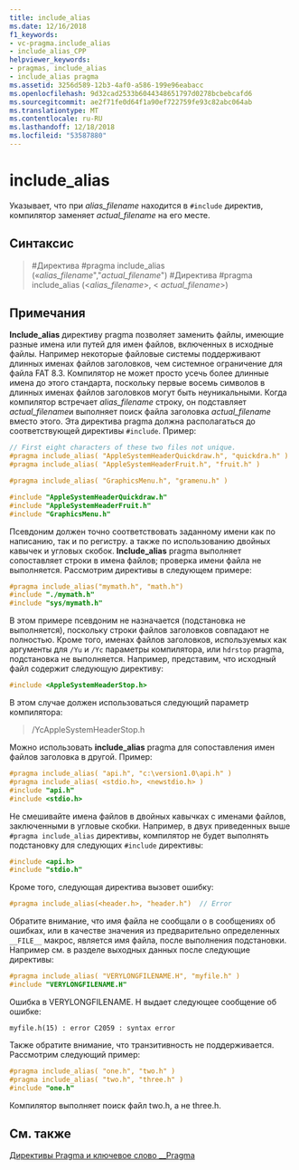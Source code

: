 ```yaml
---
title: include_alias
ms.date: 12/16/2018
f1_keywords:
- vc-pragma.include_alias
- include_alias_CPP
helpviewer_keywords:
- pragmas, include_alias
- include_alias pragma
ms.assetid: 3256d589-12b3-4af0-a586-199e96eabacc
ms.openlocfilehash: 9d32cad2533b6044348651797d0278bcbebcafd6
ms.sourcegitcommit: ae2f71fe0d64f1a90ef722759fe93c82abc064ab
ms.translationtype: MT
ms.contentlocale: ru-RU
ms.lasthandoff: 12/18/2018
ms.locfileid: "53587880"
---
```

# <a name="includealias"></a>include_alias

Указывает, что при *alias_filename* находится в `#include` директив, компилятор заменяет *actual_filename* на его месте.

## <a name="syntax"></a>Синтаксис

> #<a name="pragma-includealiasaliasfilename-actualfilename"></a>Директива #pragma include_alias («*alias_filename*","*actual_filename*")
> #<a name="pragma-includealiasaliasfilename-actualfilename"></a>Директива #pragma include_alias (\<*alias_filename*>, \< *actual_filename*>)

## <a name="remarks"></a>Примечания

**Include_alias** директиву pragma позволяет заменить файлы, имеющие разные имена или путей для имен файлов, включенных в исходные файлы. Например некоторые файловые системы поддерживают длинных именах файлов заголовков, чем системное ограничение для файла FAT 8.3. Компилятор не может просто усечь более длинные имена до этого стандарта, поскольку первые восемь символов в длинных именах файлов заголовков могут быть неуникальными. Когда компилятор встречает *alias_filename* строку, он подставляет *actual_filename*и выполняет поиск файла заголовка *actual_filename* вместо этого. Эта директива pragma должна располагаться до соответствующей директивы `#include`. Пример:

```cpp
// First eight characters of these two files not unique.
#pragma include_alias( "AppleSystemHeaderQuickdraw.h", "quickdra.h" )
#pragma include_alias( "AppleSystemHeaderFruit.h", "fruit.h" )

#pragma include_alias( "GraphicsMenu.h", "gramenu.h" )

#include "AppleSystemHeaderQuickdraw.h"
#include "AppleSystemHeaderFruit.h"
#include "GraphicsMenu.h"
```

Псевдоним должен точно соответствовать заданному имени как по написанию, так и по регистру. а также по использованию двойных кавычек и угловых скобок. **Include_alias** pragma выполняет сопоставляет строки в имена файлов; проверка имени файла не выполняется. Рассмотрим директивы в следующем примере:

```cpp
#pragma include_alias("mymath.h", "math.h")
#include "./mymath.h"
#include "sys/mymath.h"
```

В этом примере псевдоним не назначается (подстановка не выполняется), поскольку строки файлов заголовков совпадают не полностью. Кроме того, именах файлов заголовков, используемых как аргументы для `/Yu` и `/Yc` параметры компилятора, или `hdrstop` pragma, подстановка не выполняется. Например, представим, что исходный файл содержит следующую директиву:

```cpp
#include <AppleSystemHeaderStop.h>
```

В этом случае должен использоваться следующий параметр компилятора:

> /YcAppleSystemHeaderStop.h

Можно использовать **include_alias** pragma для сопоставления имен файлов заголовка в другой. Пример:

```cpp
#pragma include_alias( "api.h", "c:\version1.0\api.h" )
#pragma include_alias( <stdio.h>, <newstdio.h> )
#include "api.h"
#include <stdio.h>
```

Не смешивайте имена файлов в двойных кавычках с именами файлов, заключенными в угловые скобки. Например, в двух приведенных выше `#pragma include_alias` директивы, компилятор не будет выполнять подстановку для следующих `#include` директивы:

```cpp
#include <api.h>
#include "stdio.h"
```

Кроме того, следующая директива вызовет ошибку:

```cpp
#pragma include_alias(<header.h>, "header.h")  // Error
```

Обратите внимание, что имя файла не сообщали о в сообщениях об ошибках, или в качестве значения из предварительно определенных `__FILE__` макрос, является имя файла, после выполнения подстановки. Например см. в разделе выходных данных после следующие директивы:

```cpp
#pragma include_alias( "VERYLONGFILENAME.H", "myfile.h" )
#include "VERYLONGFILENAME.H"
```

Ошибка в VERYLONGFILENAME. H выдает следующее сообщение об ошибке:

```Output
myfile.h(15) : error C2059 : syntax error
```

Также обратите внимание, что транзитивность не поддерживается. Рассмотрим следующий пример:

```cpp
#pragma include_alias( "one.h", "two.h" )
#pragma include_alias( "two.h", "three.h" )
#include "one.h"
```

Компилятор выполняет поиск файл two.h, а не three.h.

## <a name="see-also"></a>См. также

[Директивы Pragma и ключевое слово __Pragma](../preprocessor/pragma-directives-and-the-pragma-keyword.md)
